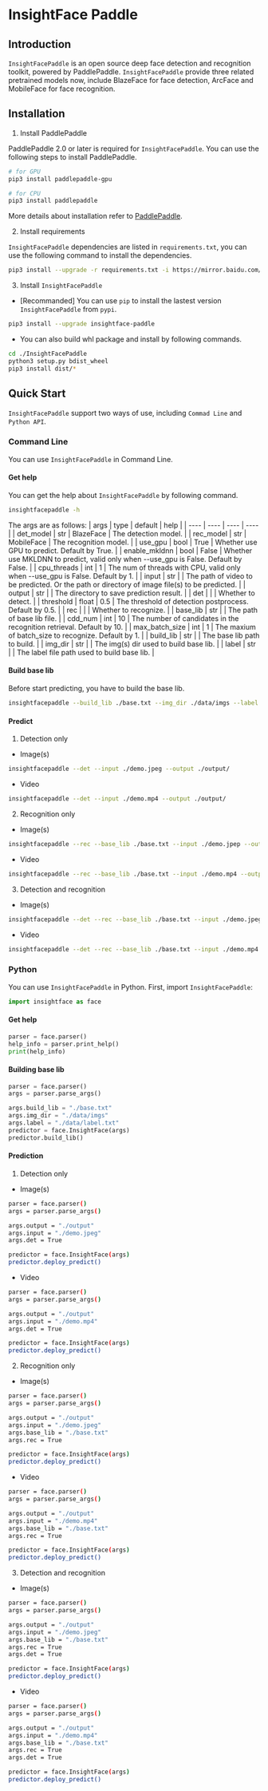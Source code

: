 # InsightFace Paddle

## Introduction
`InsightFacePaddle` is an open source deep face detection and recognition toolkit, powered by PaddlePaddle. `InsightFacePaddle` provide three related pretrained models now, include BlazeFace for face detection, ArcFace and MobileFace for face recognition.

## Installation
1. Install PaddlePaddle

PaddlePaddle 2.0 or later is required for `InsightFacePaddle`. You can use the following steps to install PaddlePaddle.

```bash
# for GPU
pip3 install paddlepaddle-gpu

# for CPU
pip3 install paddlepaddle
```
More details about installation refer to [PaddlePaddle](https://www.paddlepaddle.org.cn/).

2. Install requirements

`InsightFacePaddle` dependencies are listed in `requirements.txt`, you can use the following command to install the dependencies.

```bash
pip3 install --upgrade -r requirements.txt -i https://mirror.baidu.com/pypi/simple
```

3. Install `InsightFacePaddle`

* [Recommanded] You can use `pip` to install the lastest version `InsightFacePaddle` from `pypi`.

```bash
pip3 install --upgrade insightface-paddle
```

* You can also build whl package and install by following commands.

```bash
cd ./InsightFacePaddle
python3 setup.py bdist_wheel
pip3 install dist/*
```

## Quick Start

`InsightFacePaddle` support two ways of use, including `Commad Line` and `Python API`.

### Command Line

You can use `InsightFacePaddle` in Command Line.

#### Get help

You can get the help about `InsightFacePaddle` by following command.

```bash
insightfacepaddle -h
```

The args are as follows:
| args |  type | default | help |
| ---- | ---- | ---- | ---- |
| det_model | str | BlazeFace | The detection model. |
| rec_model | str | MobileFace | The recognition model. |
| use_gpu | bool | True | Whether use GPU to predict. Default by True. |
| enable_mkldnn | bool | False | Whether use MKLDNN to predict, valid only when --use_gpu is False. Default by False. |
| cpu_threads | int | 1 | The num of threads with CPU, valid only when --use_gpu is False. Default by 1. |
| input | str | | The path of video to be predicted. Or the path or directory of image file(s) to be predicted. |
| output | str | | The directory to save prediction result. |
| det | | | Whether to detect. |
| threshold | float | 0.5 | The threshold of detection postprocess. Default by 0.5. |
| rec | | | Whether to recognize. |
| base_lib | str | | The path of base lib file. |
| cdd_num | int | 10 | The number of candidates in the recognition retrieval. Default by 10. |
| max_batch_size | int | 1 | The maxium of batch_size to recognize. Default by 1. |
| build_lib | str | | The base lib path to build. |
| img_dir | str | | The img(s) dir used to build base lib. |
| label | str | | The label file path used to build base lib. |



#### Build base lib

Before start predicting, you have to build the base lib.

```bash
insightfacepaddle --build_lib ./base.txt --img_dir ./data/imgs --label ./data/label.txt
```

#### Predict

1. Detection only

* Image(s)
```bash
insightfacepaddle --det --input ./demo.jpeg --output ./output/
```

* Video
```bash
insightfacepaddle --det --input ./demo.mp4 --output ./output/
```


2. Recognition only

* Image(s)
```bash
insightfacepaddle --rec --base_lib ./base.txt --input ./demo.jpep --output ./output/
```

* Video
```bash
insightfacepaddle --rec --base_lib ./base.txt --input ./demo.mp4 --output ./output/
```


3. Detection and recognition

* Image(s)
```bash
insightfacepaddle --det --rec --base_lib ./base.txt --input ./demo.jpeg --output ./output/
```

* Video
```bash
insightfacepaddle --det --rec --base_lib ./base.txt --input ./demo.mp4 --output ./output/
```

### Python

You can use `InsightFacePaddle` in Python. First, import `InsightFacePaddle`:

```python
import insightface as face
```

#### Get help

```python
parser = face.parser()
help_info = parser.print_help()
print(help_info)
```

#### Building base lib

```python
parser = face.parser()
args = parser.parse_args()

args.build_lib = "./base.txt"
args.img_dir = "./data/imgs"
args.label = "./data/label.txt"
predictor = face.InsightFace(args)
predictor.build_lib()
```

#### Prediction

1. Detection only

* Image(s)
```bash
parser = face.parser()
args = parser.parse_args()

args.output = "./output"
args.input = "./demo.jpeg"
args.det = True

predictor = face.InsightFace(args)
predictor.deploy_predict()
```

* Video
```bash
parser = face.parser()
args = parser.parse_args()

args.output = "./output"
args.input = "./demo.mp4"
args.det = True

predictor = face.InsightFace(args)
predictor.deploy_predict()
```


2. Recognition only

* Image(s)
```bash
parser = face.parser()
args = parser.parse_args()

args.output = "./output"
args.input = "./demo.jpeg"
args.base_lib = "./base.txt"
args.rec = True

predictor = face.InsightFace(args)
predictor.deploy_predict()
```

* Video
```bash
parser = face.parser()
args = parser.parse_args()

args.output = "./output"
args.input = "./demo.mp4"
args.base_lib = "./base.txt"
args.rec = True

predictor = face.InsightFace(args)
predictor.deploy_predict()
```

3. Detection and recognition

* Image(s)
```bash
parser = face.parser()
args = parser.parse_args()

args.output = "./output"
args.input = "./demo.jpeg"
args.base_lib = "./base.txt"
args.rec = True
args.det = True

predictor = face.InsightFace(args)
predictor.deploy_predict()
```

* Video
```bash
parser = face.parser()
args = parser.parse_args()

args.output = "./output"
args.input = "./demo.mp4"
args.base_lib = "./base.txt"
args.rec = True
args.det = True

predictor = face.InsightFace(args)
predictor.deploy_predict()
```
